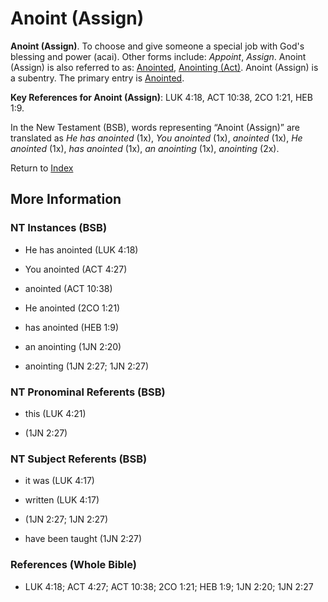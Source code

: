 # Anoint (Assign)
**Anoint (Assign)**. 
To choose and give someone a special job with God's blessing and power (acai). 
Other forms include: 
*Appoint*, *Assign*. 
Anoint (Assign) is also referred to as: 
[Anointed](Anointed.md), [Anointing (Act)](Anointing.md). 
Anoint (Assign) is a subentry. The primary entry is 
[Anointed](Anointed.md). 


**Key References for Anoint (Assign)**: 
LUK 4:18, ACT 10:38, 2CO 1:21, HEB 1:9. 




In the New Testament (BSB), words representing “Anoint (Assign)” are translated as 
*He has anointed* (1x), *You anointed* (1x), *anointed* (1x), *He anointed* (1x), *has anointed* (1x), *an anointing* (1x), *anointing* (2x). 


Return to [Index](00-Index.md)

## More Information

### NT Instances (BSB)

* He has anointed (LUK 4:18)

* You anointed (ACT 4:27)

* anointed (ACT 10:38)

* He anointed (2CO 1:21)

* has anointed (HEB 1:9)

* an anointing (1JN 2:20)

* anointing (1JN 2:27; 1JN 2:27)



### NT Pronominal Referents (BSB)

* this (LUK 4:21)

*  (1JN 2:27)



### NT Subject Referents (BSB)

* it was (LUK 4:17)

* written (LUK 4:17)

*  (1JN 2:27; 1JN 2:27)

* have been taught (1JN 2:27)



### References (Whole Bible)

* LUK 4:18; ACT 4:27; ACT 10:38; 2CO 1:21; HEB 1:9; 1JN 2:20; 1JN 2:27



